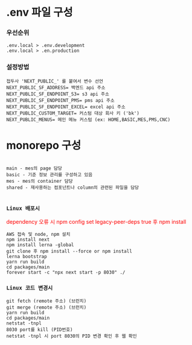 # .env 파일 구성
### 우선순위
    .env.local > .env.development
    .env.local > .en.production
### 설정방법
    접두사 'NEXT_PUBLIC_' 를 붙여서 변수 선언
    NEXT_PUBLIC_SF_ADDRESS= 백엔드 api 주소
    NEXT_PUBLIC_SF_ENDPOINT_S3= s3 api 주소
    NEXT_PUBLIC_SF_ENDPOINT_PMS= pms api 주소
    NEXT_PUBLIC_SF_ENDPOINT_EXCEL= excel api 주소
    NEXT_PUBLIC_CUSTOM_TARGET= 커스텀 대상 회사 키 ('bk')
    NEXT_PUBLIC_MENUS= 메인 메뉴 커스텀 (ex: HOME,BASIC,MES,PMS,CNC)
  

# monorepo 구성

```

main - mes의 page 담당
basic - 기준 정보 관리를 구성하고 있음
mes - mes의 container 담당
shared - 재사용하는 컴포넌트나 column의 관련된 파일을 담당
    
```



### `Linux 배포시`
<span style="color:red">dependency 오류 시 npm config set legacy-peer-deps true 후 npm install</span>

    AWS 접속 및 node, npm 설치
    npm install next
    npm install lerna -global
    git clone 후 npm install --force or npm install
    lerna bootstrap
    yarn run build
    cd packages/main
    forever start -c "npx next start -p 8030" ./


### `Linux 코드 변경시`
    
    git fetch (remote 주소) (브런치)
    git merge (remote 주소) (브런치)
    yarn run build
    cd packages/main
    netstat -tnpl
    8030 port를 kill (PID번호)
    netstat -tnpl 시 port 8030의 PID 변경 확인 후 웹 확인

    
    



